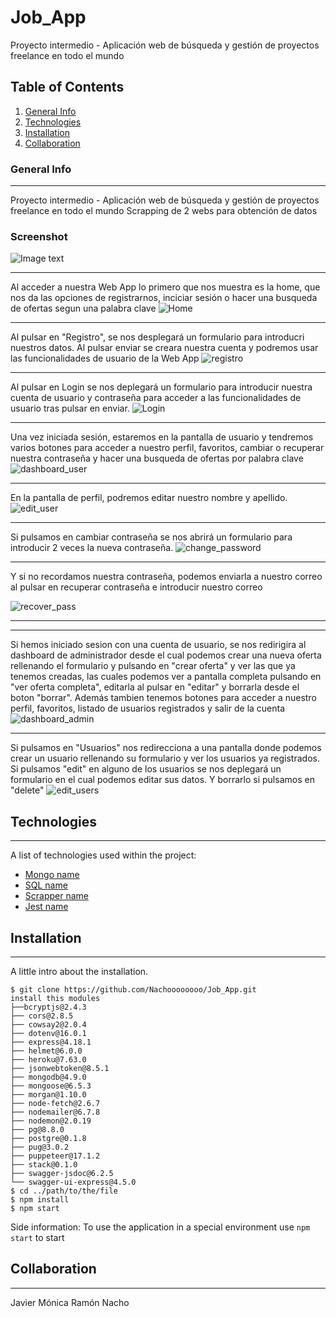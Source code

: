 # Job_App
Proyecto intermedio - Aplicación web de búsqueda y gestión de proyectos freelance en todo el mundo
## Table of Contents
1. [General Info](#general-info)
2. [Technologies](#technologies)
3. [Installation](#installation)
4. [Collaboration](#collaboration)
### General Info
***
Proyecto intermedio - Aplicación web de búsqueda y gestión de proyectos freelance en todo el mundo
Scrapping de 2 webs para obtención de datos
### Screenshot
![Image text](https://uploads-ssl.webflow.com/60780bff57ddc42a6adc1d7e/607eeb4b0517b6659206c10f_thebridgelogo.svg)
***
Al acceder a nuestra Web App lo primero que nos muestra es la home, que nos da las opciones de registrarnos, inciciar sesión o hacer una busqueda de ofertas segun una palabra clave
![Home](https://user-images.githubusercontent.com/107397146/189875054-64a3921c-9a2f-4dd0-9865-2e976e442c53.jpg)
***
Al pulsar en "Registro", se nos desplegará un formulario para introducri nuestros datos. Al pulsar enviar se creara nuestra cuenta y podremos usar las funcionalidades de usuario de la Web App
![registro](https://user-images.githubusercontent.com/107397146/189875735-4652254c-0f77-49bf-9411-58967d96e094.jpg)
***
Al pulsar en Login se nos deplegará un formulario para introducir nuestra cuenta de usuario y contraseña para acceder a las funcionalidades de usuario tras pulsar en enviar.
![Login](https://user-images.githubusercontent.com/107397146/189876410-27b24ce1-423a-45b9-937c-db00192f5f0f.jpg)
***
Una vez iniciada sesión, estaremos en la pantalla de usuario y tendremos varios botones para acceder a nuestro perfil, favoritos, cambiar o recuperar nuestra contraseña y hacer una busqueda de ofertas por palabra clave
![dashboard_user](https://user-images.githubusercontent.com/107397146/189876846-385cb908-fd3d-4f99-aff2-0aac829d8339.jpg)
***
En la pantalla de perfil, podremos editar nuestro nombre y apellido.
![edit_user](https://user-images.githubusercontent.com/107397146/189876975-6c1a9b8f-6f59-4177-96c5-1cbfc509d583.jpg)
***
Si pulsamos en cambiar contraseña se nos abrirá un formulario para introducir 2 veces la nueva contraseña.
![change_password](https://user-images.githubusercontent.com/107397146/189877264-5172e128-573f-4248-b3c0-b296d2e9bb50.jpg)
***
Y si no recordamos nuestra contraseña, podemos enviarla a nuestro correo al pulsar en recuperar contraseña e introducir nuestro correo

![recover_pass](https://user-images.githubusercontent.com/107397146/189877492-6e9ca84e-702b-4cb7-a44c-b5bb00e32df1.jpg)
***
***
Si hemos iniciado sesion con una cuenta de usuario, se nos redirigira al dashboard de administrador desde el cual podemos crear una nueva oferta rellenando el formulario y pulsando en "crear oferta" y ver las que ya tenemos creadas, las cuales podemos ver a pantalla completa pulsando en "ver oferta completa", editarla al pulsar en "editar" y borrarla desde el boton "borrar". Además tambien tenemos botones para acceder a nuestro perfil, favoritos, listado de usuarios registrados y salir de la cuenta
![dashboard_admin](https://user-images.githubusercontent.com/107397146/189878297-25841c93-bbf0-4781-b526-b0d74dd960aa.png)
***
Si pulsamos en "Usuarios" nos redirecciona a una pantalla donde podemos crear un usuario rellenando su formulario y ver los usuarios ya registrados. Si pulsamos "edit" en alguno de los usuarios se nos deplegará un formulario en el cual podemos editar sus datos. Y borrarlo si pulsamos en "delete"
![edit_users](https://user-images.githubusercontent.com/107397146/189879114-058781e5-51cd-412d-b025-31eebfa94de0.png)



## Technologies
***
A list of technologies used within the project:
* [Mongo name](https://example.com)
* [SQL name](https://example.com)
* [Scrapper name](https://example.com)
* [Jest name](https://example.com)
## Installation
***
A little intro about the installation. 
```
$ git clone https://github.com/Nachoooooooo/Job_App.git
install this modules
├──bcryptjs@2.4.3
├── cors@2.8.5
├── cowsay2@2.0.4
├── dotenv@16.0.1
├── express@4.18.1
├── helmet@6.0.0
├── heroku@7.63.0
├── jsonwebtoken@8.5.1
├── mongodb@4.9.0
├── mongoose@6.5.3
├── morgan@1.10.0
├── node-fetch@2.6.7
├── nodemailer@6.7.8
├── nodemon@2.0.19
├── pg@8.8.0
├── postgre@0.1.8
├── pug@3.0.2
├── puppeteer@17.1.2
├── stack@0.1.0
├── swagger-jsdoc@6.2.5
└── swagger-ui-express@4.5.0
$ cd ../path/to/the/file
$ npm install
$ npm start
```
Side information: To use the application in a special environment use ```npm start``` to start
## Collaboration
***
Javier
Mónica
Ramón
Nacho
